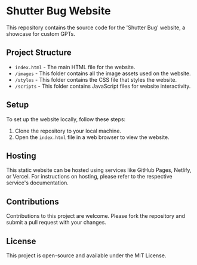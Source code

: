# Shutter Bug Website

This repository contains the source code for the 'Shutter Bug' website, a showcase for custom GPTs.

## Project Structure

- `index.html` - The main HTML file for the website.
- `/images` - This folder contains all the image assets used on the website.
- `/styles` - This folder contains the CSS file that styles the website.
- `/scripts` - This folder contains JavaScript files for website interactivity.

## Setup

To set up the website locally, follow these steps:

1. Clone the repository to your local machine.
2. Open the `index.html` file in a web browser to view the website.

## Hosting

This static website can be hosted using services like GitHub Pages, Netlify, or Vercel. For instructions on hosting, please refer to the respective service's documentation.

## Contributions

Contributions to this project are welcome. Please fork the repository and submit a pull request with your changes.

## License

This project is open-source and available under the MIT License.

